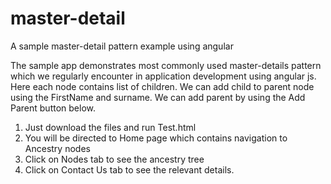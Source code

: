 # master-detail
A sample master-detail pattern example using angular

The sample app demonstrates most commonly used master-details pattern which we regularly encounter in application development using angular js. Here each node contains list of children. We can add child to parent node using the FirstName and surname. We can add parent by using the Add Parent button below.

1. Just download the files and run Test.html
2. You will be directed to Home page which contains navigation to Ancestry nodes
3. Click on Nodes tab to see the ancestry tree
4. Click on Contact Us tab to see the relevant details.
